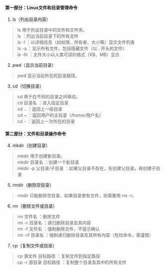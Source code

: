 #### 第一部分：Linux文件和目录管理命令  
1. ls（列出目录内容）
>ls 用于列出目录中的文件和文件夹。  
ls ：列出当前目录下的所有文件  
ls -l ：以详细信息（如权限、所有者、大小等）显示文件列表  
ls -a ：显示所有文件，包括隐藏文件（以 . 开头的文件）  
ls -lh ：文件大小以人类可读的格式（KB、MB）显示

2. pwd（显示当前目录）
>pwd 显示当前所在的目录路径。

3. cd（切换目录）
>cd 用于在不同的目录之间移动。  
cd 目录名 ：进入指定目录  
cd .. ：返回上一级目录  
cd ~ ：返回用户的主目录（/home/用户名）  
cd - ：返回上一次所在的目录
#### 第二部分：文件和目录操作命令
4. mkdir（创建目录）
>mkdir 用于创建新目录。  
mkdir 目录名 ：创建一个新目录  
mkdir -p 父目录/子目录 ：如果父目录不存在，先创建父目录，再创建子目录

5. rmdir（删除空目录）
>rmdir 只能删除空目录，如果目录里有文件，则需要用 rm -r。

6. rm（删除文件或目录）
>rm 文件名 ：删除文件  
rm -r 目录名 ：递归删除目录及其内容  
rm -f 文件名 ：强制删除文件，不提示确认  
rm -rf 目录名 ：强制递归删除目录及其所有内容（危险命令，需谨慎）

7. cp（复制文件或目录）
> cp 源文件 目标路径 ：复制文件到指定路径  
cp -r 源目录 目标路径 ：复制整个目录及其中的所有文件
